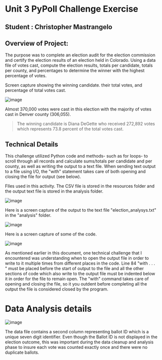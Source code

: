 # Unit 3 PyPoll Challenge Exercise
## Student : Christopher Mastrangelo

## Overview of Project: 
The purpose was to complete an election audit for the election commission and certify the election results of an election held in Colorado. Using a data file of votes cast, compute the election results, totals per candidate, totals per county, and percentages to determine the winner with the highest percentage of votes.

Screen capture showing the winning candidate. their total votes, and percentage of total votes cast.

![image](https://user-images.githubusercontent.com/86205000/126035577-f8d39999-adbc-4833-9f25-df82beb7d543.png)

Almost 370,000 votes were cast in this election with the majority of votes cast in Denver county (306,055).

> The winning candidate is Diana DeGette who received 272,892 votes which represents 73.8 percent of the total votes cast.



## Technical Details

This challenge utilized Python code and methods- such as for loops- to scroll through all records and calculate sums/totals per candidate and per county, as well as writing the output to a text file.  When sending text output to a file using I/O, the "with" statement takes care of both opening and closing the file for output (see below). 

FIles used in this activity.  The CSV file is stored in the resources folder and the output text file is stored in the analysis folder. 

![image](https://user-images.githubusercontent.com/86205000/126035524-c1fefc8b-b293-4e58-b251-a5ca29e001c0.png)


Here is a screen capture of the output to the text file "election_analysys.txt" in the "analysis" folder.

![image](https://user-images.githubusercontent.com/86205000/126035719-aaaa8df5-5adf-4e82-b74d-2af7f7974ec9.png)


Here is a screen capture of some of the code. 

![image](https://user-images.githubusercontent.com/86205000/126035817-a683e25e-f526-42d0-82a8-4ebb8c05b9dc.png)

As mentioned earlier in this document, one technical challenge that I encountered was understanding when to open the output file in order to write to it multiple times from different places in the code.  Line 84 "with . . . " must be placed before the start of output to the file and all the other sections of code which also write to the output file must be indented below it in order for the file to remain open.  The "with" command takes care of opening and closing the file, so it you outdent before completing all the output the file is considered closed by the program. 



# Data Analysis details

![image](https://user-images.githubusercontent.com/86205000/126035664-17792314-7fbe-45d7-89a6-39e68ed29c1e.png)

The data file contains a second column representing ballot ID which is a unique seven digit identifier.  Even though the Ballot ID is not displayed in the election outcome, this was important during the data cleanup and analysis phase to insure each vote was counted exactly once and there were no duplicate ballots. 


